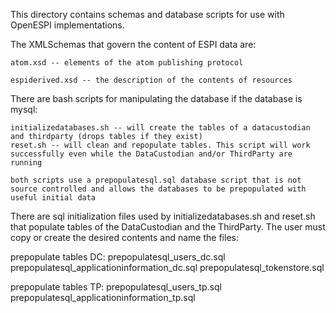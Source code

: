This directory contains schemas and database scripts for use with OpenESPI implementations.

The XMLSchemas that govern the content of ESPI data are:

	atom.xsd -- elements of the atom publishing protocol
	
	espiderived.xsd -- the description of the contents of resources
	
	
There are bash scripts for manipulating the database if the database is mysql:

	initializedatabases.sh -- will create the tables of a datacustodian and thirdparty (drops tables if they exist)
	reset.sh -- will clean and repopulate tables. This script will work successfully even while the DataCustodian and/or ThirdParty are running
	
	both scripts use a prepopulatesql.sql database script that is not source controlled and allows the databases to be prepopulated with useful initial data

There are sql initialization files used by initializedatabases.sh and reset.sh that populate tables of the DataCustodian and the ThirdParty. The user must copy or create the desired contents and name the files:

prepopulate tables DC:
	prepopulatesql_users_dc.sql
	prepopulatesql_applicationinformation_dc.sql
	prepopulatesql_tokenstore.sql

prepopulate tables TP:
	prepopulatesql_users_tp.sql
	prepopulatesql_applicationinformation_tp.sql


